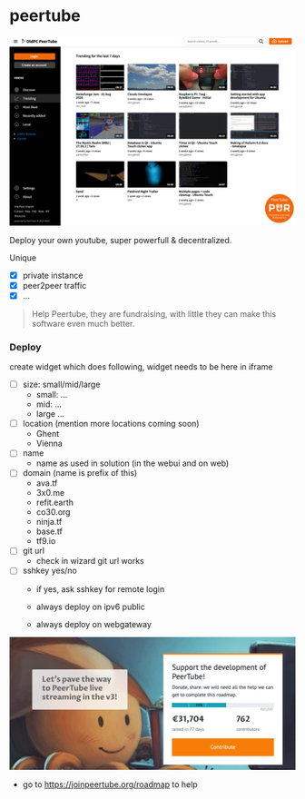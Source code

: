 # peertube

![](./img/peertube.png)

Deploy your own youtube, super powerfull & decentralized.

Unique

- [X] private instance
- [X] peer2peer traffic
- [X] ...

> Help Peertube, they are fundraising, with little they can make this software even much better.

### Deploy

create widget which does following,
widget needs to be here in iframe


- [ ] size: small/mid/large
  - small: ...
  - mid: ...
  - large ...
- [ ] location (mention more locations coming soon)
  - Ghent
  - Vienna
- [ ] name
  - name as used in solution (in the webui and on web)
- [ ] domain (name is prefix of this)
  - ava.tf
  - 3x0.me
  - refit.earth
  - co30.org
  - ninja.tf
  - base.tf
  - tf9.io
- [ ] git url
  - check in wizard git url works
- [ ] sshkey yes/no
  - if yes, ask sshkey for remote login

  - always deploy on ipv6 public
  - always deploy on webgateway


![](./img/peertube_fund.png)

- go to https://joinpeertube.org/roadmap to help